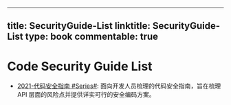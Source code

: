 
---
title: SecurityGuide-List
linktitle: SecurityGuide-List
type: book
commentable: true
---

# Code Security Guide List

- [2021-代码安全指南 #Series#](https://github.com/Tencent/secguide): 面向开发人员梳理的代码安全指南，旨在梳理 API 层面的风险点并提供详实可行的安全编码方案。

    